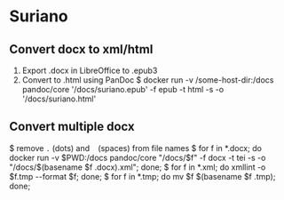 # Suriano

## Convert docx to xml/html 
1) Export .docx in LibreOffice to .epub3
2) Convert to .html using PanDoc
	$ docker run -v /some-host-dir:/docs pandoc/core '/docs/suriano.epub' -f epub -t html -s -o '/docs/suriano.html'


## Convert multiple docx
$ remove `.` (dots) and ` ` (spaces) from file names
$ for f in *.docx; do docker run -v $PWD:/docs pandoc/core "/docs/$f" -f docx -t tei -s -o "/docs/$(basename $f .docx).xml"; done;
$ for f in *.xml; do xmllint -o $f.tmp --format $f; done;
$ for f in *.tmp; do mv $f $(basename $f .tmp); done;
